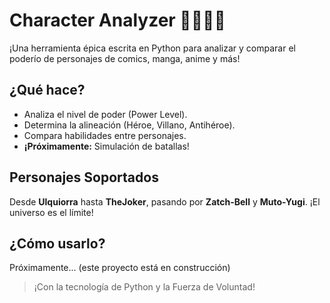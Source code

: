 # Character Analyzer 🦸‍♂️🦹‍♀️

¡Una herramienta épica escrita en Python para analizar y comparar el poderío de personajes de comics, manga, anime y más!

## ¿Qué hace?

*   Analiza el nivel de poder (Power Level).
*   Determina la alineación (Héroe, Villano, Antihéroe).
*   Compara habilidades entre personajes.
*   **¡Próximamente:** Simulación de batallas!

## Personajes Soportados

Desde **Ulquiorra** hasta **TheJoker**, pasando por **Zatch-Bell** y **Muto-Yugi**. ¡El universo es el límite!

## ¿Cómo usarlo?

Próximamente... (este proyecto está en construcción)

> ¡Con la tecnología de Python y la Fuerza de Voluntad!